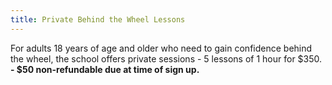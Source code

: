 ```yaml
---
title: Private Behind the Wheel Lessons
---
```

For adults 18 years of age and older who need to gain confidence behind the wheel, the school offers private sessions - 5 lessons of 1 hour for $350. **\-  $50 non-refundable due at time of sign up.**